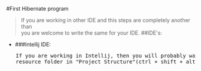 #First Hibernate program
>If you are working in other IDE and this steps are completely another than  
you are welcome to write the same for your IDE. 
##IDE's:
* ###Intellij IDE:
<pre>
   If you are working in Intellij, then you will probably want to set the  
   resource folder in "Project Structure"(ctrl + shift + alt + s)
</pre>
